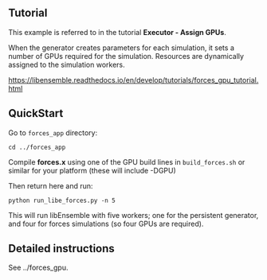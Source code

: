 ## Tutorial

This example is referred to in the tutorial **Executor - Assign GPUs**.

When the generator creates parameters for each simulation, it sets a number
of GPUs required for the simulation. Resources are dynamically assigned to
the simulation workers.

https://libensemble.readthedocs.io/en/develop/tutorials/forces_gpu_tutorial.html

## QuickStart

Go to `forces_app` directory:

    cd ../forces_app

Compile **forces.x** using one of the GPU build lines in `build_forces.sh` or similar
for your platform (these will include -DGPU)

Then return here and run:

    python run_libe_forces.py -n 5

This will run libEnsemble with five workers; one for the persistent generator, and
four for forces simulations (so four GPUs are required).

## Detailed instructions

See ../forces_gpu.
